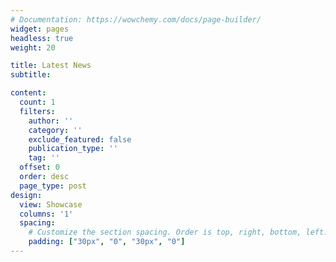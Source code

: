 ```yaml
---
# Documentation: https://wowchemy.com/docs/page-builder/
widget: pages
headless: true
weight: 20

title: Latest News
subtitle:

content:
  count: 1
  filters:
    author: ''
    category: ''
    exclude_featured: false
    publication_type: ''
    tag: ''
  offset: 0
  order: desc
  page_type: post
design:
  view: Showcase
  columns: '1'
  spacing:
    # Customize the section spacing. Order is top, right, bottom, left.
    padding: ["30px", "0", "30px", "0"]
---
```

